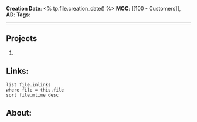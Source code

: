 **Creation Date**: <% tp.file.creation_date() %>
**MOC**: [[100 - Customers]], 
**AD**: 
**Tags**: 
___

## Projects

1. 

## Links: 

```dataview
list file.inlinks 
where file = this.file
sort file.mtime desc
```

## About: 
